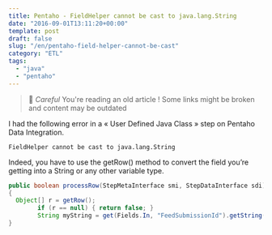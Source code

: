 ```yaml
---
title: Pentaho - FieldHelper cannot be cast to java.lang.String
date: "2016-09-01T13:11:20+00:00"
template: post
draft: false
slug: "/en/pentaho-field-helper-cannot-be-cast"
category: "ETL"
tags:
  - "java"
  - "pentaho"
---
```



> 👴 _Careful_ You're reading an old article ! Some links might be broken and content may be outdated

I had the following error in a « User Defined Java Class » step on Pentaho Data Integration.

```
FieldHelper cannot be cast to java.lang.String
```

Indeed, you have to use the getRow() method to convert the field you&rsquo;re getting into a String or any other variable type.

```java
public boolean processRow(StepMetaInterface smi, StepDataInterface sdi) throws KettleException, Exception
{
  Object[] r = getRow();
        if (r == null) { return false; }
        String myString = get(Fields.In, "FeedSubmissionId").getString(r);
}
```